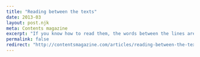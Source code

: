 ```yaml
---
title: "Reading between the texts"
date: 2013-03
layout: post.njk
meta: Contents magazine
excerpt: "If you know how to read them, the words between the lines are as important as the ones in black and white. If you know how to follow them, the connections between books are threads of conversation."
permalink: false
redirect: "http://contentsmagazine.com/articles/reading-between-the-texts/"
---
```



